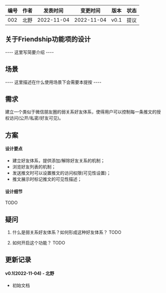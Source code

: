 | 编号 | 作者 | 发表时间 | 变更时间 | 版本 | 状态 |
| ----- | ----- | ----- | ----- | ----- | ----- |
| 002| 北野 | 2022-11-04 | 2022-11-04 | v0.1 | 提议 |

## 关于Friendship功能项的设计
 ---- 这里写简要介绍 ----

## 场景

 ---- 这里描述在什么使用场景下会需要本提按 ----

## 需求

建立一个类似于微信朋友圈的弱关系好友体系，使得用户可以控制每一条推文的授权访问(公开/私密/好友可见)。
 
## 方案

#### 设计要点
* 建立好友体系，提供添加/解除好友关系的机制；
* 浏览好友列表的机制；
* 发送推文时可以设置推文的访问权限(可见性设置)；
* 推文展示时标记推文的可见性描述；

#### 设计细节

TODO

## 疑问

1. 什么是弱关系好友体系？如何形成这种好友体系？ 
TODO

2. 如何开启这个功能？
TODO

## 更新记录
#### v0.1(2022-11-04) - 北野
* 初始文档